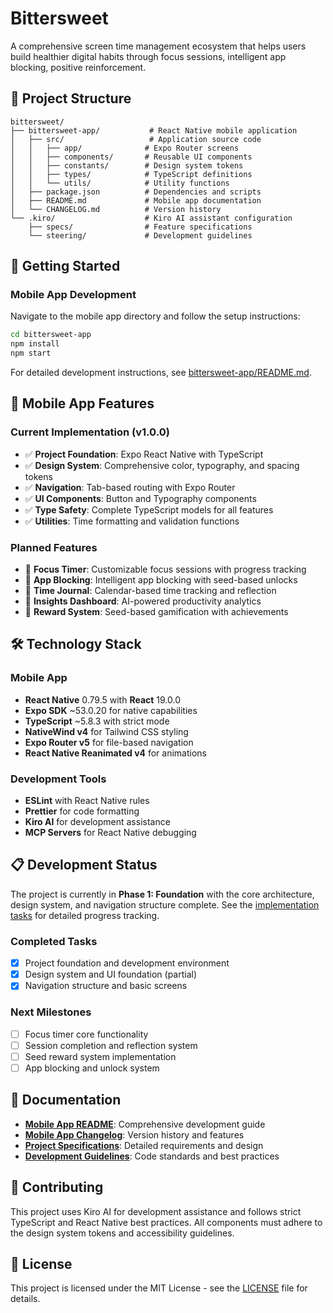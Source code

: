 # Bittersweet

A comprehensive screen time management ecosystem that helps users build healthier digital habits through focus sessions, intelligent app blocking, positive reinforcement.

## 📁 Project Structure

```
bittersweet/
├── bittersweet-app/           # React Native mobile application
│   ├── src/                   # Application source code
│   │   ├── app/              # Expo Router screens
│   │   ├── components/       # Reusable UI components
│   │   ├── constants/        # Design system tokens
│   │   ├── types/            # TypeScript definitions
│   │   └── utils/            # Utility functions
│   ├── package.json          # Dependencies and scripts
│   ├── README.md             # Mobile app documentation
│   └── CHANGELOG.md          # Version history
└── .kiro/                    # Kiro AI assistant configuration
    ├── specs/                # Feature specifications
    └── steering/             # Development guidelines
```

## 🚀 Getting Started

### Mobile App Development

Navigate to the mobile app directory and follow the setup instructions:

```bash
cd bittersweet-app
npm install
npm start
```

For detailed development instructions, see [bittersweet-app/README.md](./bittersweet-app/README.md).

## 📱 Mobile App Features

### Current Implementation (v1.0.0)
- ✅ **Project Foundation**: Expo React Native with TypeScript
- ✅ **Design System**: Comprehensive color, typography, and spacing tokens
- ✅ **Navigation**: Tab-based routing with Expo Router
- ✅ **UI Components**: Button and Typography components
- ✅ **Type Safety**: Complete TypeScript models for all features
- ✅ **Utilities**: Time formatting and validation functions

### Planned Features
- 🚧 **Focus Timer**: Customizable focus sessions with progress tracking
- 🚧 **App Blocking**: Intelligent app blocking with seed-based unlocks
- 🚧 **Time Journal**: Calendar-based time tracking and reflection
- 🚧 **Insights Dashboard**: AI-powered productivity analytics
- 🚧 **Reward System**: Seed-based gamification with achievements

## 🛠️ Technology Stack

### Mobile App
- **React Native** 0.79.5 with **React** 19.0.0
- **Expo SDK** ~53.0.20 for native capabilities
- **TypeScript** ~5.8.3 with strict mode
- **NativeWind v4** for Tailwind CSS styling
- **Expo Router v5** for file-based navigation
- **React Native Reanimated v4** for animations

### Development Tools
- **ESLint** with React Native rules
- **Prettier** for code formatting
- **Kiro AI** for development assistance
- **MCP Servers** for React Native debugging

## 📋 Development Status

The project is currently in **Phase 1: Foundation** with the core architecture, design system, and navigation structure complete. See the [implementation tasks](./.kiro/specs/bittersweet-mobile-app/tasks.md) for detailed progress tracking.

### Completed Tasks
- [x] Project foundation and development environment
- [x] Design system and UI foundation (partial)
- [x] Navigation structure and basic screens

### Next Milestones
- [ ] Focus timer core functionality
- [ ] Session completion and reflection system
- [ ] Seed reward system implementation
- [ ] App blocking and unlock system

## 📖 Documentation

- **[Mobile App README](./bittersweet-app/README.md)**: Comprehensive development guide
- **[Mobile App Changelog](./bittersweet-app/CHANGELOG.md)**: Version history and features
- **[Project Specifications](./.kiro/specs/bittersweet-mobile-app/)**: Detailed requirements and design
- **[Development Guidelines](./.kiro/steering/)**: Code standards and best practices

## 🤝 Contributing

This project uses Kiro AI for development assistance and follows strict TypeScript and React Native best practices. All components must adhere to the design system tokens and accessibility guidelines.

## 📄 License

This project is licensed under the MIT License - see the [LICENSE](LICENSE) file for details.
